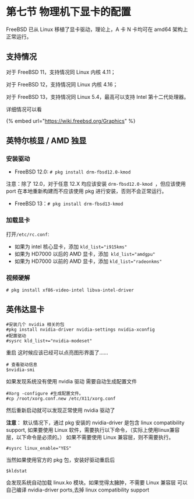 # 第七节 物理机下显卡的配置

FreeBSD 已从 Linux 移植了显卡驱动，理论上，A 卡 N 卡均可在 amd64 架构上正常运行。

## 支持情况

对于 FreeBSD 11，支持情况同 Linux 内核 4.11；

对于 FreeBSD 12，支持情况同 Linux 内核 4.16；

对于 FreeBSD 13，支持情况同 Linux 5.4，最高可以支持 Intel 第十二代处理器。

详细情况可以看&#x20;

{% embed url="https://wiki.freebsd.org/Graphics" %}

## 英特尔核显 / AMD 独显

### 安装驱动

* FreeBSD 12.0: `# pkg install drm-fbsd12.0-kmod`

注意：除了 12.0，对于任意 12.X 均应该安装 `drm-fbsd12.0-kmod `，但应该使用 port 在本地重新构建而不应该使用 pkg 进行安装，否则不会正常运行。

* FreeBSD 13：`# pkg install drm-fbsd13-kmod`

### 加载显卡

打开`/etc/rc.conf`:

* 如果为 intel 核心显卡，添加 `kld_list="i915kms"`
* 如果为 HD7000 以后的 AMD 显卡，添加` kld_list="amdgpu"`
* 如果为 HD7000 以前的 AMD 显卡，添加 `kld_list="radeonkms"`

### 视频硬解

`# pkg install xf86-video-intel libva-intel-driver`

## 英伟达显卡

```shell
#安装几个 nvidia 相关的包
#pkg install nvidia-driver nvidia-settings nvidia-xconfig
#配置驱动
#sysrc kld_list+="nvidia-modeset"
```

重启 这时候应该已经可以点亮图形界面了……

```shell
# 查看驱动信息
$nvidia-smi
```

如果发现系统没有使用 nvidia 驱动 需要自动生成配置文件

```shell
#Xorg -configure #生成配置文件。
#cp /root/xorg.conf.new /etc/X11/xorg.conf
```

然后重新启动就可以发现正常使用 nvidia 驱动了&#x20;

**注意**： 默认情况下，通过 pkg 安装的 nvidia-driver 是包含 linux compatibility support, 如果要使用 Linux 软件，需要执行以下命令，（实际上使用linux兼容层，以下命令是必须的。） 如果不需要使用 Linux 兼容层，则不需要执行。

```shell
#sysrc linux_enable="YES"
```

当然如果使用官方的 pkg 包，安装好驱动重启后

```shell
$kldstat
```

会发现系统自动加载 linux.ko 模块。如果觉得太臃肿，不需要 Linux 兼容层 可以自己编译 nvidia-driver ports,去掉 linux compatibility support
